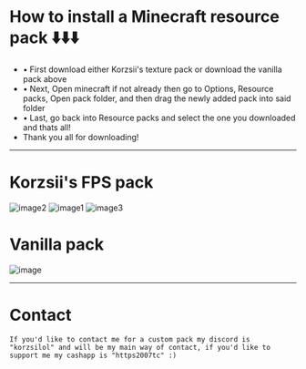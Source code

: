# How to install a Minecraft resource pack ⬇️⬇️⬇️
* • First download either Korzsii's texture pack or download the vanilla pack above
* • Next, Open minecraft if not already then go to Options, Resource packs, Open pack folder, and then drag the newly added pack into said folder
* • Last, go back into Resource packs and select the one you downloaded and thats all!
*  Thank you all for downloading!

---------------------------------------------------

# Korzsii's FPS pack
![image2](https://github.com/user-attachments/assets/d7668d19-a3b0-412e-8ba3-b385257be85b)
![image1](https://github.com/user-attachments/assets/871b4513-1fc0-422a-aba9-86608eff7c3f)
![image3](https://github.com/user-attachments/assets/8a6f97a7-48ac-4324-b10c-3c402fd7781e)
# Vanilla pack
![image](https://github.com/user-attachments/assets/0fd4f5ff-f87e-476a-8e60-07e0ed18c6a0)

---------------------------------------------------

# Contact
``` 
If you'd like to contact me for a custom pack my discord is "korzsilol" and will be my main way of contact, if you'd like to support me my cashapp is "https2007tc" :)
```
 

